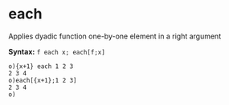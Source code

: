 # each

Applies dyadic function one-by-one element in a right argument

**Syntax:** ```f each x; each[f;x]```

```o
o){x+1} each 1 2 3
2 3 4
o)each[{x+1};1 2 3]
2 3 4
o)
```
